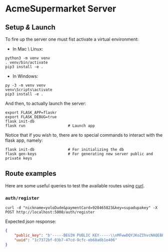 # AcmeSupermarket Server

## Setup _&_ Launch

To fire up the server one must fist activate a virtual environment:

* In Mac \ Linux:
```shell
python3 -m venv venv
. venv/bin/activate
pip3 install -e .
```

* In Windows:
```shell
py -3 -m venv venv
venv\Scripts\activate
pip3 install -e .
```

And then, to actually launch the server:
```shell
export FLASK_APP=flaskr
export FLASK_DEBUG=true
flask init-db
flask run                   # Launch app
```

Notice that if you wish to, there are to special commands to interact with the flask app, namely:
```shell
flask init-db               # For initializing the db
flask gen-keys              # For generating new server public and private keys
```

## Route examples

Here are some useful queries to test the available routes using [curl](https://curl.haxx.se).

### `auth/register`
```shell
curl -d "nickname=yoloDude&paymentCard=928465823&key=supadupakey" -X POST http://localhost:5000/auth/register
```
Expected _json_ response:
```json
{
    "public_key": "b'-----BEGIN PUBLIC KEY-----\\nMFwwDQYJKoZIhvcNAQEBBQADSwAwSAJBANj1kmumzLb3q5VzHVpfi2/d7MvZGVTh\\npAult04LidIjLKQo/PQX3SiT7QXwH3fAKEqinOJdxSS0ZATe/FXygMsCAwEAAQ==\\n-----END PUBLIC KEY-----\\n'",
    "uuid": "1c7372bf-03b7-47cd-9cfc-eb68a6b1e406"
}
```